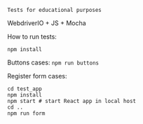 `Tests for educational purposes`

WebdriverIO + JS + Mocha

How to run tests:

`npm install`

Buttons cases:
`npm run buttons`

Register form cases:  

```
cd test_app
npm install
npm start # start React app in local host
cd ..
npm run form
```
